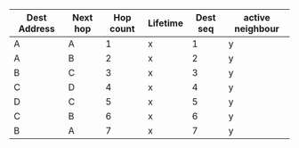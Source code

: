 

| Dest Address | Next hop | Hop count | Lifetime | Dest seq | active neighbour |
| --- | --- | --- | --- | --- | --- |
| A | A | 1 | x | 1 | y |
| A | B | 2 | x | 2 | y |
| B | C | 3 | x | 3 | y |
| C | D | 4 | x | 4 | y |
| D | C | 5 | x | 5 | y |
| C | B | 6 | x | 6 | y |
| B | A | 7 | x | 7 | y |



